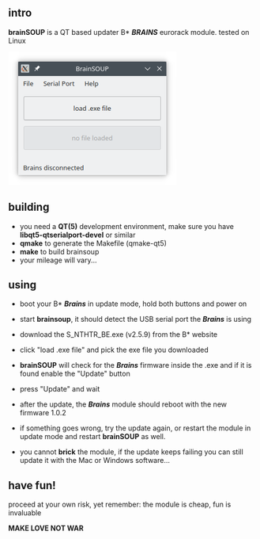 ## **intro**

**brainSOUP** is a QT based updater B* ***BRAINS*** eurorack module. tested on Linux

![screenshot](screenshot.png?raw=true "screenshot")

## **building**

- you need a **QT(5)** development environment, make sure you have **libqt5-qtserialport-devel** or similar
- **qmake** to generate the Makefile (qmake-qt5)
- **make** to build brainsoup
- your mileage will vary...

## **using**
- boot your B* ***Brains*** in update mode, hold both buttons and power on
- start **brainsoup**, it should detect the USB serial port the ***Brains*** is using
- download the S_NTHTR_BE.exe (v2.5.9) from the B* website
- click "load .exe file" and pick the exe file you downloaded
- **brainSOUP** will check for the ***Brains*** firmware inside the .exe and if it is found enable the "Update" button
- press "Update" and wait
- after the update, the ***Brains*** module should reboot with the new firmware 1.0.2
- if something goes wrong, try the update again, or restart the module in update mode and restart **brainSOUP** as well.

- you cannot **brick** the module, if the update keeps failing you can still update it with the Mac or Windows software...


## **have fun!**

proceed at your own risk, yet remember: the module is cheap, fun is invaluable

**MAKE LOVE NOT WAR**
